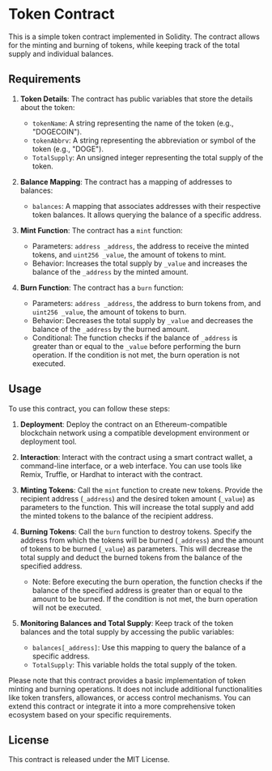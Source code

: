 # Token Contract

This is a simple token contract implemented in Solidity. The contract allows for the minting and burning of tokens, while keeping track of the total supply and individual balances.

## Requirements

1. **Token Details**: The contract has public variables that store the details about the token:
   - `tokenName`: A string representing the name of the token (e.g., "DOGECOIN").
   - `tokenAbbrv`: A string representing the abbreviation or symbol of the token (e.g., "DOGE").
   - `TotalSupply`: An unsigned integer representing the total supply of the token.

2. **Balance Mapping**: The contract has a mapping of addresses to balances:
   - `balances`: A mapping that associates addresses with their respective token balances. It allows querying the balance of a specific address.

3. **Mint Function**: The contract has a `mint` function:
   - Parameters: `address _address`, the address to receive the minted tokens, and `uint256 _value`, the amount of tokens to mint.
   - Behavior: Increases the total supply by `_value` and increases the balance of the `_address` by the minted amount.

4. **Burn Function**: The contract has a `burn` function:
   - Parameters: `address _address`, the address to burn tokens from, and `uint256 _value`, the amount of tokens to burn.
   - Behavior: Decreases the total supply by `_value` and decreases the balance of the `_address` by the burned amount.
   - Conditional: The function checks if the balance of `_address` is greater than or equal to the `_value` before performing the burn operation. If the condition is not met, the burn operation is not executed.

## Usage

To use this contract, you can follow these steps:

1. **Deployment**: Deploy the contract on an Ethereum-compatible blockchain network using a compatible development environment or deployment tool.

2. **Interaction**: Interact with the contract using a smart contract wallet, a command-line interface, or a web interface. You can use tools like Remix, Truffle, or Hardhat to interact with the contract.

3. **Minting Tokens**: Call the `mint` function to create new tokens. Provide the recipient address (`_address`) and the desired token amount (`_value`) as parameters to the function. This will increase the total supply and add the minted tokens to the balance of the recipient address.

4. **Burning Tokens**: Call the `burn` function to destroy tokens. Specify the address from which the tokens will be burned (`_address`) and the amount of tokens to be burned (`_value`) as parameters. This will decrease the total supply and deduct the burned tokens from the balance of the specified address.
   - Note: Before executing the burn operation, the function checks if the balance of the specified address is greater than or equal to the amount to be burned. If the condition is not met, the burn operation will not be executed.

5. **Monitoring Balances and Total Supply**: Keep track of the token balances and the total supply by accessing the public variables:
   - `balances[_address]`: Use this mapping to query the balance of a specific address.
   - `TotalSupply`: This variable holds the total supply of the token.

Please note that this contract provides a basic implementation of token minting and burning operations. It does not include additional functionalities like token transfers, allowances, or access control mechanisms. You can extend this contract or integrate it into a more comprehensive token ecosystem based on your specific requirements.

## License

This contract is released under the MIT License.

